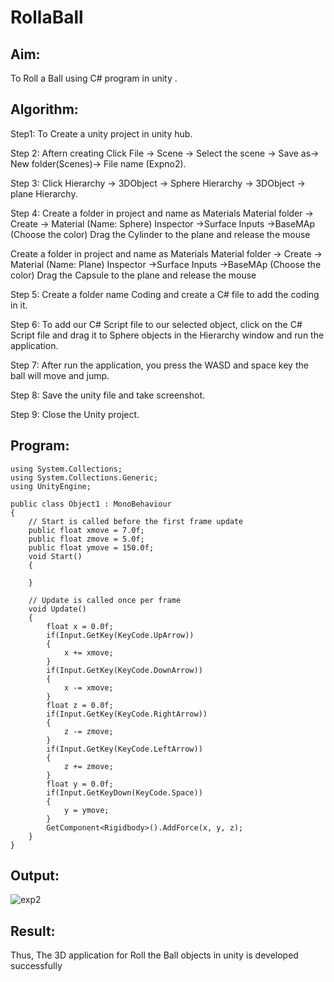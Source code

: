 # RollaBall

## Aim:
To Roll a Ball using C# program in unity .

## Algorithm:
Step1: To Create a unity project in unity hub.

Step 2: Aftern creating Click File -> Scene -> Select the scene -> Save as-> New folder(Scenes)-> File name (Expno2).

Step 3: Click Hierarchy -> 3DObject -> Sphere Hierarchy -> 3DObject -> plane Hierarchy.

Step 4: Create a folder in project and name as Materials Material folder -> Create -> Material (Name: Sphere) Inspector ->Surface Inputs ->BaseMAp (Choose the color) Drag the Cylinder to the plane and release the mouse

Create a folder in project and name as Materials Material folder -> Create -> Material (Name: Plane) Inspector ->Surface Inputs ->BaseMAp (Choose the color) Drag the Capsule to the plane and release the mouse

Step 5: Create a folder name Coding and create a C# file to add the coding in it.

Step 6: To add our C# Script file to our selected object, click on the C# Script file and drag it to Sphere objects in the Hierarchy window and run the application.

Step 7: After run the application, you press the WASD and space key the ball will move and jump.

Step 8: Save the unity file and take screenshot.

Step 9: Close the Unity project.

## Program:
```
using System.Collections;
using System.Collections.Generic;
using UnityEngine;

public class Object1 : MonoBehaviour
{
    // Start is called before the first frame update
    public float xmove = 7.0f;
    public float zmove = 5.0f;
    public float ymove = 150.0f;
    void Start()
    {
        
    }

    // Update is called once per frame
    void Update()
    {
        float x = 0.0f;
        if(Input.GetKey(KeyCode.UpArrow))
        {
            x += xmove;
        }
        if(Input.GetKey(KeyCode.DownArrow))
        {
            x -= xmove;
        }
        float z = 0.0f;
        if(Input.GetKey(KeyCode.RightArrow))
        {
            z -= zmove;
        }
        if(Input.GetKey(KeyCode.LeftArrow))
        {
            z += zmove;
        }
        float y = 0.0f;
        if(Input.GetKeyDown(KeyCode.Space))
        {
            y = ymove;
        }
        GetComponent<Rigidbody>().AddForce(x, y, z);
    }
}
```


## Output:
  ![exp2](https://user-images.githubusercontent.com/75234942/166112573-fda31641-1a7e-4ea6-a81b-3bb8e6c62f51.jpeg)


## Result:
Thus, The 3D application for Roll the Ball objects in unity is developed successfully
